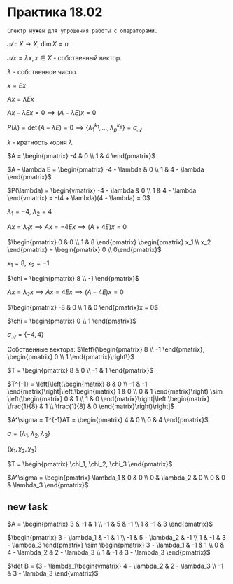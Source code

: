 # Практика 18.02

    Спектр нужен для упрощения работы с операторами.

$\mathcal{A}: X \to X, \ \dim X = n$

$\mathcal{A}x = \lambda x, x \in X$ - собственный вектор.

$\lambda$ - собственное число.

$x = Ex$

$Ax = \lambda Ex$

$Ax - \lambda Ex = 0 \implies (A - \lambda E)x = 0$

$P(\lambda) = \det (A - \lambda E) = 0 \implies \{\lambda_1^{k_1}, \dots, \lambda_p^{k_p}\} = \sigma_{\mathcal{A}}$

$k$ - кратность корня $\lambda$

$A = \begin{pmatrix}
    -4 & 0 \\
    1 & 4
\end{pmatrix}$

$A - \lambda E = \begin{pmatrix}
    -4 - \lambda & 0 \\
    1 & 4 - \lambda
\end{pmatrix}$

$P(\lambda) = \begin{vmatrix}
    -4 - \lambda & 0 \\
    1 & 4 - \lambda
\end{vmatrix} = -(4 + \lambda)(4 - \lambda) = 0$

$\lambda_1 = -4, \ \lambda_2  =4$

$Ax = \lambda_1x \implies Ax = -4Ex \implies (A + 4E)x = 0$

$\begin{pmatrix}
    0 & 0 \\
    1 & 8
\end{pmatrix} \begin{pmatrix}
x_1 \\
x_2
\end{pmatrix} = \begin{pmatrix}
0 \\
0\end{pmatrix}$

$x_1 = 8, \ x_2 = -1$

$\chi = \begin{pmatrix}
    8 \\
    -1
\end{pmatrix}$

$Ax = \lambda_2x \implies Ax = 4Ex \implies (A - 4E)x = 0$

$\begin{pmatrix}
    -8 & 0 \\
    1 & 0
\end{pmatrix}x = 0$

$\chi = \begin{pmatrix}
    0 \\
    1
\end{pmatrix}$

$\sigma_\mathcal{A} = \{-4, 4\}$

Собственные вектора: $\left\{\begin{pmatrix}
    8 \\
    -1
\end{pmatrix}, \begin{pmatrix}
    0 \\
    1
\end{pmatrix}\right\}$

$T = \begin{pmatrix}
    8 & 0 \\
    -1 & 1
\end{pmatrix}$

$T^{-1} = \left[\left(\begin{matrix}
    8 & 0 \\
    -1 & -1
\end{matrix}\right|\left.\begin{matrix}
    1 & 0 \\
    0 & 1
\end{matrix}\right) \sim \left(\begin{matrix}
    0 & 1 \\
    1 & 0
\end{matrix}\right|\left.\begin{matrix}
    \frac{1}{8} & 1 \\
    \frac{1}{8} & 0
\end{matrix}\right)\right]$

$A^\sigma = T^{-1}AT = \begin{pmatrix}
    4 & 0 \\
    0 & 4
\end{pmatrix}$

$\sigma = \{\lambda_1, \lambda_2, \lambda_3\}$

$\{\chi_1, \chi_2, \chi_3\}$

$T = \begin{pmatrix}
    \chi_1, \chi_2, \chi_3
\end{pmatrix}$

$A^\sigma = \begin{pmatrix}
    \lambda_1 & 0 & 0 \\
    0 & \lambda_2 & 0 \\
    0 & 0 & \lambda_3
\end{pmatrix}$

## new task

$A = \begin{pmatrix}
    3 & -1 & 1 \\
    -1 & 5 & -1 \\
    1 & -1 & 3
\end{pmatrix}$

$\begin{pmatrix}
    3 - \lambda_1 & -1 & 1 \\
    -1 & 5 - \lambda_2 & -1 \\
    1 & -1 & 3 - \lambda_3
\end{pmatrix} \sim \begin{pmatrix}
    3 - \lambda_1 & -1 & 1 \\
    0 & 4 - \lambda_2 & 2 - \lambda_3 \\
    1 & -1 & 3 - \lambda_3
\end{pmatrix}$

$\det B = (3 - \lambda_1\begin{vmatrix}
    4 - \lambda_2 & 2 - \lambda_3 \\
    -1 & 3 - \lambda_3
\end{vmatrix}$